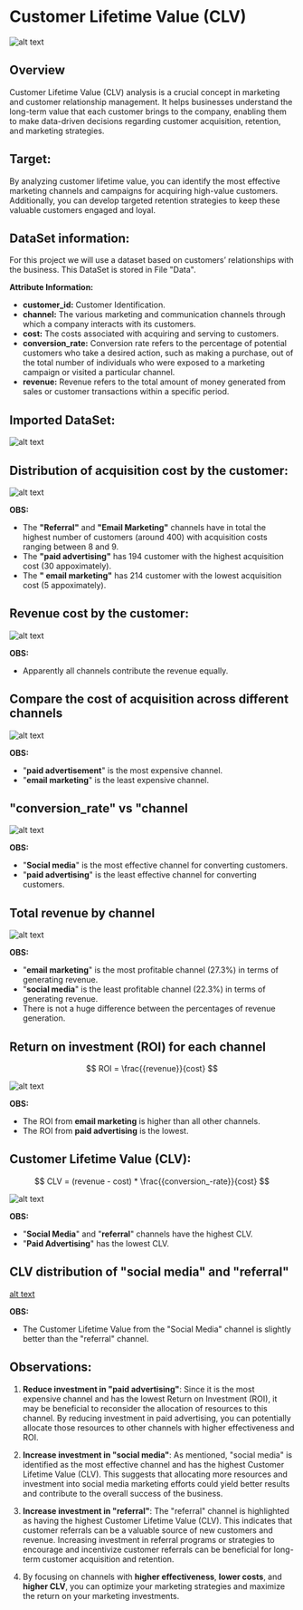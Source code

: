 # **Customer Lifetime Value (CLV)**

![alt text](https://github.com/Cristhian-Ninanya/customer_lifetime_value/blob/main/Images/CLV_image.jpg?raw=true)

## **Overview**

Customer Lifetime Value (CLV) analysis is a crucial concept in marketing and customer relationship management. It helps businesses understand the long-term value that each customer brings to the company, enabling them to make data-driven decisions regarding customer acquisition, retention, and marketing strategies.

## **Target:**
By analyzing customer lifetime value, you can identify the most effective marketing channels and campaigns for acquiring high-value customers. Additionally, you can develop targeted retention strategies to keep these valuable customers engaged and loyal.

## **DataSet information:**

For this project we will use a dataset based on customers’ relationships with the business. This DataSet is stored in File "Data".

**Attribute Information:**

* **customer_id:** Customer Identification.
* **channel:** The various marketing and communication channels through which a company interacts with its customers.
* **cost:** The costs associated with acquiring and serving to customers.
* **conversion_rate:** Conversion rate refers to the percentage of potential customers who take a desired action, such as making a purchase, out of the total number of individuals who were exposed to a marketing campaign or visited a particular channel.
* **revenue:** Revenue refers to the total amount of money generated from sales or customer transactions within a specific period.

## Imported DataSet:

![alt text](https://github.com/Cristhian-Ninanya/customer_lifetime_value/blob/main/Images/dataframe.png?raw=true)

## Distribution of acquisition cost by the customer:

![alt text](https://github.com/Cristhian-Ninanya/customer_lifetime_value/blob/main/Images/distr_acq_cost.png?raw=true)

**OBS:**
* The **"Referral"** and **"Email Marketing"** channels have in total the highest number of customers (around 400) with acquisition costs ranging between 8 and 9.
* The **"paid advertising"** has 194 customer with the highest acquisition cost (30 appoximately).
* The **" email marketing"** has 214 customer with the lowest acquisition cost (5 appoximately).

## Revenue cost by the customer:

![alt text](https://github.com/Cristhian-Ninanya/customer_lifetime_value/blob/main/Images/distr_revenue.png?raw=true)

**OBS:**
* Apparently all channels contribute the revenue equally.

## Compare the cost of acquisition across different channels

![alt text](https://github.com/Cristhian-Ninanya/customer_lifetime_value/blob/main/Images/cust_acq_cost_channel.png?raw=true)

**OBS:**
* "**paid advertisement**" is the most expensive channel.
* "**email marketing**" is the least expensive channel.

## "conversion_rate" vs "channel

![alt text](https://github.com/Cristhian-Ninanya/customer_lifetime_value/blob/main/Images/conversion_rate_chann.png?raw=true)

**OBS:**
* "**Social media**" is the most effective channel for converting customers.
* "**paid advertising**" is the least effective channel for converting customers.

## Total revenue by channel

![alt text](https://github.com/Cristhian-Ninanya/customer_lifetime_value/blob/main/Images/total_revenue_chann.png?raw=true)

**OBS:**
* "**email marketing**" is the most profitable channel (27.3%) in terms of generating revenue.
* "**social media**" is the least profitable channel (22.3%) in terms of generating revenue.
* There is not a huge difference between the percentages of revenue generation.

## Return on investment (ROI) for each channel

$$ 
ROI = \frac{{revenue}}{cost} 
$$

![alt text](https://github.com/Cristhian-Ninanya/customer_lifetime_value/blob/main/Images/roi_chann.png?raw=true)

**OBS:**
* The ROI from **email marketing** is higher than all other channels.
* The ROI from **paid advertising** is the lowest.

## Customer Lifetime Value (CLV):

$$ 
CLV = (revenue - cost) * \frac{{conversion_-rate}}{cost} 
$$

![alt text](https://github.com/Cristhian-Ninanya/customer_lifetime_value/blob/main/Images/clv_channel.png?raw=true)

**OBS:**
* "**Social Media**" and "**referral**" channels have the highest CLV.
* "**Paid Advertising**" has the lowest CLV.

## CLV distribution of "social media" and "referral"

[alt text](https://github.com/Cristhian-Ninanya/customer_lifetime_value/blob/main/Images/clv_distr_chann.png?raw=true)

**OBS:**
* The Customer Lifetime Value from the "Social Media" channel is slightly better than the "referral" channel.

## **Observations:**

1. **Reduce investment in "paid advertising"**: Since it is the most expensive channel and has the lowest Return on Investment (ROI), it may be beneficial to reconsider the allocation of resources to this channel. By reducing investment in paid advertising, you can potentially allocate those resources to other channels with higher effectiveness and ROI.

2. **Increase investment in "social media"**: As mentioned, "social media" is identified as the most effective channel and has the highest Customer Lifetime Value (CLV). This suggests that allocating more resources and investment into social media marketing efforts could yield better results and contribute to the overall success of the business.

3. **Increase investment in "referral"**: The "referral" channel is highlighted as having the highest Customer Lifetime Value (CLV). This indicates that customer referrals can be a valuable source of new customers and revenue. Increasing investment in referral programs or strategies to encourage and incentivize customer referrals can be beneficial for long-term customer acquisition and retention.

4. By focusing on channels with **higher effectiveness**, **lower costs**, and **higher CLV**, you can optimize your marketing strategies and maximize the return on your marketing investments.
